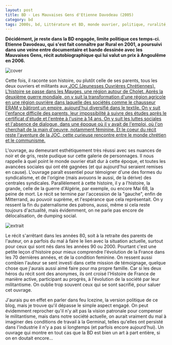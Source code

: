 ```yaml
---
layout: post
title: BD - Les Mauvaises Gens d'Etienne Davodeau (2005)
category: bd
tags: 2000s, bd, Littérature et BD, monde ouvrier, politique, ruralité, syndicalisme
---
```

**Décidément, je reste dans la BD engagée, limite politique ces temps-ci. Etienne Davodeau, qui s'est fait connaître par Rural en 2001, a poursuivi dans une veine entre documentaire et bande dessinée avec les Mauvaises Gens, récit autobiographique qui lui valut un prix à Angoulême en 2006.**

![cover](https://filedn.eu/llqi9IBxlYouGRXYG2xlROb/img/2016/mauvaisesgens.jpg)

Cette fois, il raconte son histoire, ou plutôt celle de ses parents, tous les deux ouvriers et militants aux<span style="text-decoration:underline;"><a href="https://fr.wikipedia.org/wiki/Jeunesse_ouvri%C3%A8re_chr%C3%A9tienne"> JOC</a> (Jeunesses Ouvrières Chrétiennes). L'histoire se passe dans les<span style="text-decoration:underline;"><a href="https://fr.wikipedia.org/wiki/Mauges"> Mauges</a>, une région autour de Cholet. Après la deuxième guerre mondiale, on y suit la transformation d'une région agricole en une région ouvrière dans laquelle des sociétés comme le chausseur ERAM y bâtiront un empire, aujourd'hui diversifié dans le textile. On y suit l'enfance difficile des parents, leur impossibilité à suivre des études après le certificat d'étude et l'entrée à l'usine à 14 ans. On y suit les luttes sociales et l'absence de dialogue, dans une époque où il y avait de l'emploi, où l'on cherchait de la main d'oeuvre, notamment féminine. Et le coeur du récit reste l'aventure de la JOC, cette curieuse rencontre entre le monde chrétien et le communisme.

L'ouvrage, au demeurant esthétiquement très réussi avec ses nuances de noir et de gris, reste pudique sur cette galerie de personnages. Il nous rappelle à quel point le monde ouvrier était dur à cette époque, et toutes les avancées sociales qui ont été gagnées (et qui aujourd'hui seraient remises en cause). L'ouvrage paraît essentiel pour témoigner d'une des formes du syndicalisme, et de l'origine (mais avouons le aussi, de la dérive) des centrales syndicales. Parallèlement à cette histoire, il y a l'histoire, la grande, celle de la guerre d'Algérie, par exemple, ou encore Mai 68, la peine de mort. Le récit se termine par l'accession de la "gauche", enfin de Mitterrand, au pouvoir suprème, et l'espérance que cela représentait. On y ressent la fin du paternalisme des patrons, aussi, même si cela reste toujours d'actualité, mais évidemment, on ne parle pas encore de délocalisation, de dumping social.

![extrait](https://filedn.eu/llqi9IBxlYouGRXYG2xlROb/img/2016/mauvaisesgens2.jpg)

Le récit s'arrêtant dans les années 80, soit à la retraite des parents de l'auteur, on a parfois du mal à faire le lien avec la situation actuelle, surtout pour ceux qui sont nés dans les années 90 ou 2000. Pourtant c'est une petite leçon d'histoire pour mieux comprendre l'évolution de la France dans les 70 dernières années, et de la condition feminine. On ressent aussi combien l'auteur se sent investi dans cette mission de témoignage, quelque chose que j'aurais aussi aimé faire pour ma propre famille. Car si les deux héros du récit sont des anonymes, ils ont croisé l'Histoire de France de manière active, participant au progrès, à l'évolution de la société par leur militantisme. On oublie trop souvent ceux qui se sont sacrifié, pour saluer cet ouvrage.

J'aurais pu en effet en parler dans feu Icezine, la version politique de ce blog, mais je trouve qu'il dépasse le simple aspect engagé. On peut évidemment reprocher qu'il n'y ait pas la vision patronale pour compenser le militantisme, mais dans notre société actuelle, on aurait vraiment du mal à imaginer des conditions de travail à la Germinal, telles qu'elles ont persisté dans l'industrie il n'y a pas si longtemps (et parfois encore aujourd'hui). Un ouvrage qui montre en tout cas que la BD est bien un art à part entière, si on en doutait encore...
